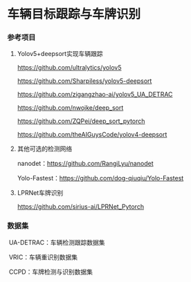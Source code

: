 # 车辆目标跟踪与车牌识别

### 参考项目

1. Yolov5+deepsort实现车辆跟踪

   https://github.com/ultralytics/yolov5

   https://github.com/Sharpiless/yolov5-deepsort

   https://github.com/zigangzhao-ai/yolov5_UA_DETRAC

   https://github.com/nwojke/deep_sort

   https://github.com/ZQPei/deep_sort_pytorch

   https://github.com/theAIGuysCode/yolov4-deepsort



2. 其他可选的检测网络

   nanodet：https://github.com/RangiLyu/nanodet

   Yolo-Fastest：https://github.com/dog-qiuqiu/Yolo-Fastest

   

3. LPRNet车牌识别

   https://github.com/sirius-ai/LPRNet_Pytorch

### 数据集

​	UA-DETRAC：车辆检测跟踪数据集

​	VRIC：车辆重识别数据集

​	CCPD：车牌检测与识别数据集

